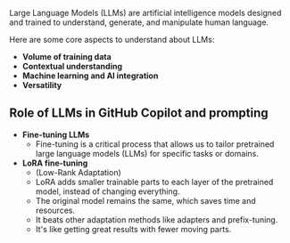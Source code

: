 Large Language Models (LLMs) are artificial intelligence models designed and trained to understand, generate, and manipulate human language.

Here are some core aspects to understand about LLMs:
- **Volume of training data**
- **Contextual understanding**
- **Machine learning and AI integration**
- **Versatility**

## Role of LLMs in GitHub Copilot and prompting
- **Fine-tuning LLMs**
  - Fine-tuning is a critical process that allows us to tailor pretrained large language models (LLMs) for specific tasks or domains.
- **LoRA fine-tuning**
  - (Low-Rank Adaptation)
  - LoRA adds smaller trainable parts to each layer of the pretrained model, instead of changing everything.
  - The original model remains the same, which saves time and resources.
  - It beats other adaptation methods like adapters and prefix-tuning.
  - It's like getting great results with fewer moving parts.